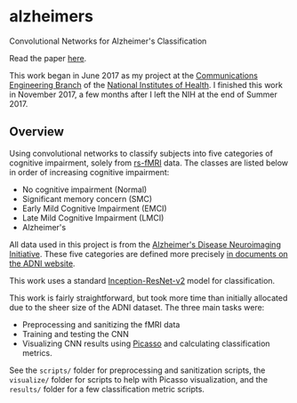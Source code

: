 # alzheimers
Convolutional Networks for Alzheimer's Classification

Read the paper [here](https://nikhilsardana.github.io/sts.pdf).

This work began in June 2017 as my project at the [Communications Engineering Branch](https://ceb.nlm.nih.gov/) of the [National Institutes of Health](https://www.nih.gov/). I finished this work in November 2017, a few months after I left the NIH at the end of Summer 2017.

## Overview
Using convolutional networks to classify subjects into five categories of cognitive impairment, solely from [rs-fMRI](https://en.wikipedia.org/wiki/Resting_state_fMRI) data. The classes are listed below in order of increasing cognitive impairment:
- No cognitive impairment (Normal)
- Significant memory concern (SMC)
- Early Mild Cognitive Impairment (EMCI)
- Late Mild Cognitive Impairment (LMCI)
- Alzheimer's

All data used in this project is from the [Alzheimer's Disease Neuroimaging Initiative](http://adni.loni.usc.edu/). These five categories are defined more precisely [in documents on the ADNI website](http://adni.loni.usc.edu/wp-content/themes/freshnews-dev-v2/documents/clinical/ADNI-2_Protocol.pdf). 

This work uses a standard [Inception-ResNet-v2](https://arxiv.org/abs/1602.07261) model for classification.

This work is fairly straightforward, but took more time than initially allocated due to the sheer size of the ADNI dataset. The three main tasks were:
- Preprocessing and sanitizing the fMRI data
- Training and testing the CNN
- Visualizing CNN results using [Picasso](https://github.com/merantix/picasso) and calculating classification metrics.

See the `scripts/` folder for preprocessing and sanitization scripts, the `visualize/` folder for scripts to help with Picasso visualization, and the `results/` folder for a few classification metric scripts.

